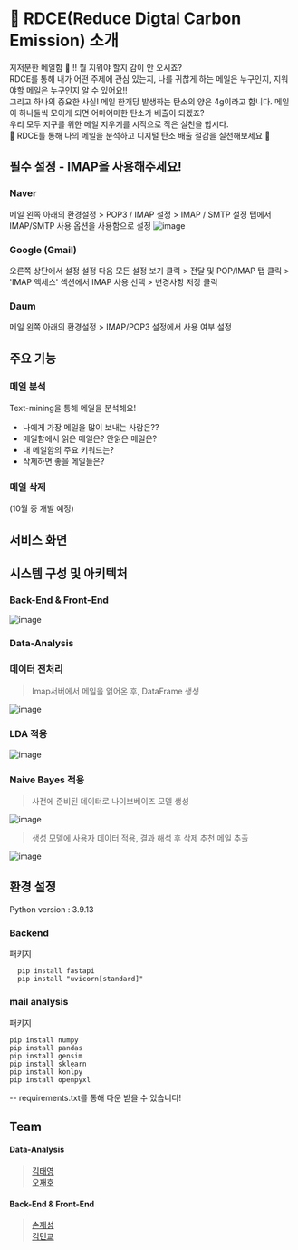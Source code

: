 # 🌳 RDCE(Reduce Digtal Carbon Emission) 소개 
지저분한 메일함 📨 !! 뭘 지워야 할지 감이 안 오시죠?  
RDCE를 통해 내가 어떤 주제에 관심 있는지, 나를 귀찮게 하는 메일은 누구인지, 지워야할 메일은 누구인지 알 수 있어요!!  
그리고 하나의 중요한 사실! 메일 한개당 발생하는 탄소의 양은 4g이라고 합니다. 메일이 하나둘씩 모이게 되면 어마어마한 탄소가 배출이 되겠죠?  
우리 모두 지구를 위한 메일 지우기를 시작으로 작은 실천을 합시다.  
🌳 RDCE를 통해 나의 메일을 분석하고 디지털 탄소 배출 절감을 실천해보세요 🌳 

## 필수 설정 - IMAP을 사용해주세요!

### Naver 
메일 왼쪽 아래의 환경설정 > POP3 / IMAP 설정 > IMAP / SMTP 설정 탭에서 IMAP/SMTP 사용 옵션을 사용함으로 설정 
![image](https://user-images.githubusercontent.com/71928522/189707903-733f1250-fde3-420f-816d-9a567a146250.png)

### Google (Gmail)
오른쪽 상단에서 설정 설정 다음 모든 설정 보기 클릭 > 전달 및 POP/IMAP 탭 클릭 > 'IMAP 액세스' 섹션에서 IMAP 사용 선택 > 변경사항 저장 클릭 

### Daum
메일 왼쪽 아래의 환경설정 > IMAP/POP3 설정에서 사용 여부 설정

## 주요 기능
### 메일 분석
Text-mining을 통해 메일을 분석해요!  
+ 나에게 가장 메일을 많이 보내는 사람은??  
+ 메일함에서 읽은 메일은? 안읽은 메일은? 
+ 내 메일함의 주요 키워드는?
+ 삭제하면 좋을 메일들은?  
### 메일 삭제
(10월 중 개발 예정)
  
## 서비스 화면

## 시스템 구성 및 아키텍처
### Back-End & Front-End
![image](https://user-images.githubusercontent.com/71928522/189708430-c80fc4c0-7318-4f8c-baf9-f3963c5e67c4.png)

### Data-Analysis

### 데이터 전처리
>Imap서버에서 메일을 읽어온 후, DataFrame 생성 

![image](https://user-images.githubusercontent.com/71928522/190174833-44b99059-cba9-4650-8d32-fc3de91f96e2.png)

### LDA 적용
![image](https://user-images.githubusercontent.com/71928522/190174870-089e2a38-3181-49ae-a9c2-c3b13b93ba37.png)


### Naive Bayes 적용
> 사전에 준비된 데이터로 나이브베이즈 모델 생성

![image](https://user-images.githubusercontent.com/71928522/190174680-fab2601a-8a69-4857-ab54-f0c7483aae41.png)  


> 생성 모델에 사용자 데이터 적용, 결과 해석 후 삭제 추천 메일 추출

![image](https://user-images.githubusercontent.com/71928522/190174121-d38eb1d9-52c8-4e48-a702-c6147896d311.png)  

## 환경 설정
Python version : 3.9.13  

### Backend
패키지
```
  pip install fastapi
  pip install "uvicorn[standard]"
  ```
  
### mail analysis
패키지
```
pip install numpy
pip install pandas
pip install gensim
pip install sklearn
pip install konlpy
pip install openpyxl 
```
-- requirements.txt를 통해 다운 받을 수 있습니다!

## Team

#### Data-Analysis
> [김태영](https://github.com/kty4119)  
> [오재호](https://github.com/roaker)
#### Back-End & Front-End
> [손재성](https://github.com/noseaj)  
> [김민교](https://github.com/minkyokyo)
